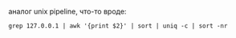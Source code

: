 аналог unix pipeline, что-то вроде:
```
grep 127.0.0.1 | awk '{print $2}' | sort | uniq -c | sort -nr
```
